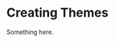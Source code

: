 [title]: # (Creating Themes)
[tags]: # (XXX)
[priority]: # (1628)
# Creating Themes
Something here.
